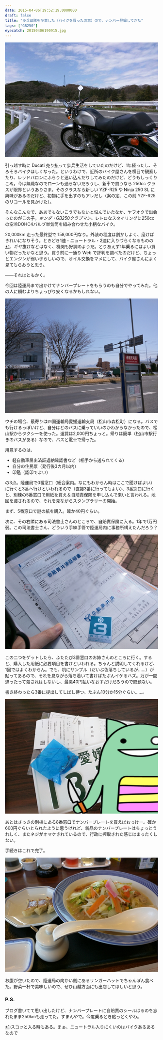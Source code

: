 ```yaml
---
date: 2015-04-06T19:52:19.0000000
draft: false
title: "歩兵部隊を卒業した（バイクを買ったの意）ので、ナンバー登録してきた"
tags: ["GB250"]
eyecatch: 20150406190915.jpg
---
```

<p><span itemscope itemtype="http://schema.org/Photograph"><img src="20150406190915.jpg" alt="f:id:daruyanagi:20150406190915j:plain" title="f:id:daruyanagi:20150406190915j:plain" class="hatena-fotolife" itemprop="image"></span></p><p>引っ越す時に Ducati 売り払って歩兵生活をしていたのだけど、1年経ったし、そろそろバイクほしくなった。というわけで、近所のバイク屋さんを横目で観察したり、レッドバロンにふらりと迷い込んだりしてみたのだけど、どうもしっくりこぬ。今は無職なのでローンも通らないだろうし、新車で買うなら 250cc クラスが限界というありさま。そのクラスなら新しい YZF-R25 や Ninja 250 SL に興味があるのだけど、初物に手を出すのもアレだし（案の定、この前 YZF-R25 のリコールを見かけた）。</p><p>そんなこんなで、ああでもないこうでもないと悩んでいたなか、ヤフオクで出会ったのがこの子。<i>ホンダ・GB250クラブマン。</i>レトロなスタイリングに250ccの空冷DOHC4バルブ単気筒を組み合わせた小柄なバイク。</p><p>20,000km 走った最終型で 158,000円なり。外装の程度は割かしよく、磨けばきれいになりそう。ときどき1速・ニュートラル・2速に入りづらくなるものの<a href="#f-0ae4d25d" name="fn-0ae4d25d" title="スコッと入る時もある。まぁ、ニュートラル入りにくいのはバイクあるあるなので">*1</a>、ギヤ抜けなどはなく、機関も好調のようだ。とりあえず1年乗るにはよい買い物だったかなと思う。買う前に一通り Web で評判を調べたのだけど、ちょっとエンジンが弱い子らしいので、オイル交換をマメにして、バイク屋さんによく見てもらおうと思う。</p><p>――それはともかく。</p><p>今回は陸運局まで出かけてナンバープレートをもらうのも自分でやってみた。他の人に頼むよりちょっぴり安くなるかもしれない。</p><p><span itemscope itemtype="http://schema.org/Photograph"><img src="20150326121735.jpg" alt="f:id:daruyanagi:20150326121735j:plain" title="f:id:daruyanagi:20150326121735j:plain" class="hatena-fotolife" itemprop="image"></span></p><p>ウチの場合、最寄りは四国運輸局愛媛運輸支局（松山市森松町）になる。バスでも行けるっぽいけど、自分はどのバスに乗っていいのかわからなかったので、松山駅からタクシーを使った。運賃は2,000円ちょっと。帰りは簡単（松山市駅行きのバスがある）なので、バスと電車で帰った。</p><p>用意するのは、</p>

<ul>
<li>軽自動車届出済証返納確認書など（相手から送られてくる）</li>
<li>自分の住民票（発行後3カ月以内）</li>
<li>印鑑（認印でよい）</li>
</ul><p>の3点。陸運局で0番窓口（総合案内。なにもわからん時はここで聞けばよい）に行くと3番へ行けといわれるので（直接3番に行ってもよい）、3番窓口に行くと、別棟の5番窓口で用紙を買え＆自賠責保険を申し込んで来いと言われる。地図を渡されるので、それを見ながらスタンプラリーの開始。</p><p>まず、5番窓口で謎の紙を購入。確か40円ぐらい。</p><p>次に、その右隣にある司法書士さんのところで、自賠責保険に入る。1年で1万円弱。この司法書士さん、どういう手練手管で陸運局内に事務所構えたんだろう？</p><p><span itemscope itemtype="http://schema.org/Photograph"><img src="20150326105416.jpg" alt="f:id:daruyanagi:20150326105416j:plain" title="f:id:daruyanagi:20150326105416j:plain" class="hatena-fotolife" itemprop="image"></span></p><p>この二つをゲットしたら、ふたたび3番窓口のお姉さんのところに行く。すると、購入した用紙に必要項目を書けといわれる。ちゃんと説明してくれるけど、1回ではよくわからん。でも、机にサンプル（だいぶ色落ちしているが……）が貼ってあるので、それを見ながら落ち着いて書けばたぶんイケるハズ。万が一間違ったって殺されはしないし、最悪40円払いなおすだけだろうので問題ない。</p><p>書き終わったら3番に提出してしばし待つ。たぶん10分か15分ぐらい……。</p><p><span itemscope itemtype="http://schema.org/Photograph"><img src="20150406194803.png" alt="f:id:daruyanagi:20150406194803p:plain" title="f:id:daruyanagi:20150406194803p:plain" class="hatena-fotolife" itemprop="image"></span></p><p>あとはさっきの別棟にある8番窓口でナンバープレートを買えばおっけー。確か600円ぐらいとられたように思うけれど、新品のナンバープレートはちょっとうれしく、またネジがオマケされているので、行政に搾取された感じはまったくしない。</p><p>手続きはこれで完了。</p><p><span itemscope itemtype="http://schema.org/Photograph"><img src="20150326115142.jpg" alt="f:id:daruyanagi:20150326115142j:plain" title="f:id:daruyanagi:20150326115142j:plain" class="hatena-fotolife" itemprop="image"></span></p><p>お腹が空いたので、陸運局の向かい側にあるリンガーハットでちゃんぽん食べた。野菜一杯で美味しいので、ぜひ山越方面にも出店してほしいと思う。</p>

<div class="section">
<h3>P.S.</h3>
<p>ブログ書いてて思い出したけど、ナンバープレートに自賠責のシールはるのを忘れたまま250kmも走ってた。すまんやで。今度乗るとき貼っとくやわ。</p>

</div><div class="footnote">
<p class="footnote"><a href="#fn-0ae4d25d" name="f-0ae4d25d" class="footnote-number">*1</a><span class="footnote-delimiter">:</span><span class="footnote-text">スコッと入る時もある。まぁ、ニュートラル入りにくいのはバイクあるあるなので</span></p>
</div>